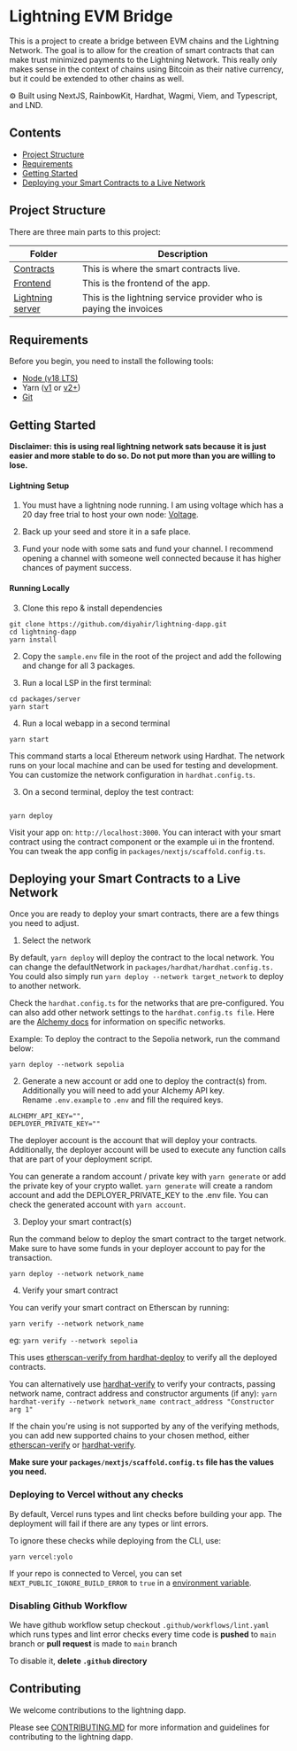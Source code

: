 # Lightning EVM Bridge

This is a project to create a bridge between EVM chains and the Lightning Network. The goal is to allow for the creation of smart contracts that can make trust minimized payments to the Lightning Network. This really only makes sense in the context of chains using Bitcoin as their native currency, but it could be extended to other chains as well.

⚙️ Built using NextJS, RainbowKit, Hardhat, Wagmi, Viem, and Typescript, and LND.

## Contents

- [Project Structure](#project-structure)
- [Requirements](#requirements)
- [Getting Started](#getting-started)
- [Deploying your Smart Contracts to a Live Network](#deploying-your-smart-contracts-to-a-live-network)

## Project Structure

There are three main parts to this project:

<!-- Make a table with links to each folder -->

| Folder                                | Description                                                       |
| ------------------------------------- | ----------------------------------------------------------------- |
| [Contracts](./packages/foundry)       | This is where the smart contracts live.                           |
| [Frontend](./packages/nextjs)         | This is the frontend of the app.                                  |
| [Lightning server](./packages/server) | This is the lightning service provider who is paying the invoices |

## Requirements

Before you begin, you need to install the following tools:

- [Node (v18 LTS)](https://nodejs.org/en/download/)
- Yarn ([v1](https://classic.yarnpkg.com/en/docs/install/) or [v2+](https://yarnpkg.com/getting-started/install))
- [Git](https://git-scm.com/downloads)

## Getting Started

**Disclaimer: this is using real lightning network sats because it is just easier and more stable to do so. Do not put more than you are willing to lose.**

#### Lightning Setup

1. You must have a lightning node running. I am using voltage which has a 20 day free trial to host your own node: [Voltage](https://voltage.cloud/).

2. Back up your seed and store it in a safe place.

3. Fund your node with some sats and fund your channel. I recommend opening a channel with someone well connected because it has higher chances of payment success.

#### Running Locally

3. Clone this repo & install dependencies

```
git clone https://github.com/diyahir/lightning-dapp.git
cd lightning-dapp
yarn install
```

2. Copy the `sample.env` file in the root of the project and add the following and change for all 3 packages.

3. Run a local LSP in the first terminal:

```
cd packages/server
yarn start
```

4. Run a local webapp in a second terminal

```
yarn start
```

This command starts a local Ethereum network using Hardhat. The network runs on your local machine and can be used for testing and development. You can customize the network configuration in `hardhat.config.ts`.

3. On a second terminal, deploy the test contract:

```

yarn deploy

```

Visit your app on: `http://localhost:3000`. You can interact with your smart contract using the contract component or the example ui in the frontend. You can tweak the app config in `packages/nextjs/scaffold.config.ts`.

## Deploying your Smart Contracts to a Live Network

Once you are ready to deploy your smart contracts, there are a few things you need to adjust.

1. Select the network

By default, `yarn deploy` will deploy the contract to the local network. You can change the defaultNetwork in `packages/hardhat/hardhat.config.ts.` You could also simply run `yarn deploy --network target_network` to deploy to another network.

Check the `hardhat.config.ts` for the networks that are pre-configured. You can also add other network settings to the `hardhat.config.ts file`. Here are the [Alchemy docs](https://docs.alchemy.com/docs/how-to-add-alchemy-rpc-endpoints-to-metamask) for information on specific networks.

Example: To deploy the contract to the Sepolia network, run the command below:

```
yarn deploy --network sepolia
```

2. Generate a new account or add one to deploy the contract(s) from. Additionally you will need to add your Alchemy API key. Rename `.env.example` to `.env` and fill the required keys.

```
ALCHEMY_API_KEY="",
DEPLOYER_PRIVATE_KEY=""
```

The deployer account is the account that will deploy your contracts. Additionally, the deployer account will be used to execute any function calls that are part of your deployment script.

You can generate a random account / private key with `yarn generate` or add the private key of your crypto wallet. `yarn generate` will create a random account and add the DEPLOYER_PRIVATE_KEY to the .env file. You can check the generated account with `yarn account`.

3. Deploy your smart contract(s)

Run the command below to deploy the smart contract to the target network. Make sure to have some funds in your deployer account to pay for the transaction.

```
yarn deploy --network network_name
```

4. Verify your smart contract

You can verify your smart contract on Etherscan by running:

```
yarn verify --network network_name
```

eg: `yarn verify --network sepolia`

This uses [etherscan-verify from hardhat-deploy](https://www.npmjs.com/package/hardhat-deploy#4-hardhat-etherscan-verify) to verify all the deployed contracts.

You can alternatively use [hardhat-verify](https://hardhat.org/hardhat-runner/plugins/nomicfoundation-hardhat-verify) to verify your contracts, passing network name, contract address and constructor arguments (if any): `yarn hardhat-verify --network network_name contract_address "Constructor arg 1"`

If the chain you're using is not supported by any of the verifying methods, you can add new supported chains to your chosen method, either [etherscan-verify](https://www.npmjs.com/package/hardhat-deploy#options-2) or [hardhat-verify](https://hardhat.org/hardhat-runner/plugins/nomicfoundation-hardhat-verify#adding-support-for-other-networks).

**Make sure your `packages/nextjs/scaffold.config.ts` file has the values you need.**

### Deploying to Vercel without any checks

By default, Vercel runs types and lint checks before building your app. The deployment will fail if there are any types or lint errors.

To ignore these checks while deploying from the CLI, use:

```shell
yarn vercel:yolo
```

If your repo is connected to Vercel, you can set `NEXT_PUBLIC_IGNORE_BUILD_ERROR` to `true` in a [environment variable](https://vercel.com/docs/concepts/projects/environment-variables).

### Disabling Github Workflow

We have github workflow setup checkout `.github/workflows/lint.yaml` which runs types and lint error checks every time code is **pushed** to `main` branch or **pull request** is made to `main` branch

To disable it, **delete `.github` directory**

## Contributing

We welcome contributions to the lightning dapp.

Please see [CONTRIBUTING.MD](https://github.com/scaffold-eth/scaffold-eth-2/blob/main/CONTRIBUTING.md) for more information and guidelines for contributing to the lightning dapp.
